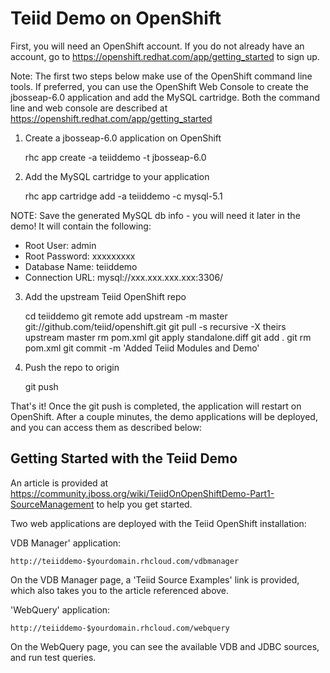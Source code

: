 Teiid Demo on OpenShift
===============================

First, you will need an OpenShift account.  If you do not already have an account, go to https://openshift.redhat.com/app/getting_started to sign up.

Note: The first two steps below make use of the OpenShift command line tools.  If preferred, you can use the OpenShift Web Console to create the jbosseap-6.0 application 
and add the MySQL cartridge.  Both the command line and web console are described at https://openshift.redhat.com/app/getting_started

1) Create a jbosseap-6.0 application on OpenShift

    rhc app create -a teiiddemo -t jbosseap-6.0

2) Add the MySQL cartridge to your application

    rhc app cartridge add -a teiiddemo -c mysql-5.1

NOTE: Save the generated MySQL db info - you will need it later in the demo!  It will contain the following:

* Root User: admin
* Root Password: xxxxxxxxx
* Database Name: teiiddemo
* Connection URL: mysql://xxx.xxx.xxx.xxx:3306/

3) Add the upstream Teiid OpenShift repo

    cd teiiddemo
    git remote add upstream -m master git://github.com/teiid/openshift.git
    git pull -s recursive -X theirs upstream master
    rm pom.xml
    git apply standalone.diff
    git add .
    git rm pom.xml
    git commit -m 'Added Teiid Modules and Demo'

4) Push the repo to origin

    git push

That's it!  Once the git push is completed, the application will restart on OpenShift.
After a couple minutes, the demo applications will be deployed, and you can access them as described below:


Getting Started with the Teiid Demo
-----------------------------------

An article is provided at https://community.jboss.org/wiki/TeiidOnOpenShiftDemo-Part1-SourceManagement to help you get started.

Two web applications are deployed with the Teiid OpenShift installation:

VDB Manager' application: 

    http://teiiddemo-$yourdomain.rhcloud.com/vdbmanager

On the VDB Manager page, a 'Teiid Source Examples' link is provided, which also takes you to the article referenced above.


'WebQuery' application:

    http://teiiddemo-$yourdomain.rhcloud.com/webquery

On the WebQuery page, you can see the available VDB and JDBC sources, and run test queries.

